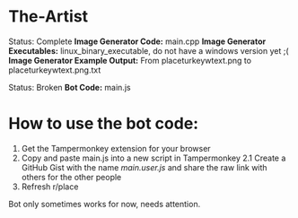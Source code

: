 # The-Artist

Status: Complete
**Image Generator Code:** main.cpp
**Image Generator Executables:** linux_binary_executable, do not have a windows version yet ;(
**Image Generator Example Output:** From placeturkeywtext.png to placeturkeywtext.png.txt

Status: Broken
**Bot Code:** main.js

# How to use the bot code:
1. Get the Tampermonkey extension for your browser
2. Copy and paste main.js into a new script in Tampermonkey
2.1 Create a GitHub Gist with the name *main.user.js* and share the raw link with others for the other people
3. Refresh r/place

Bot only sometimes works for now, needs attention.
